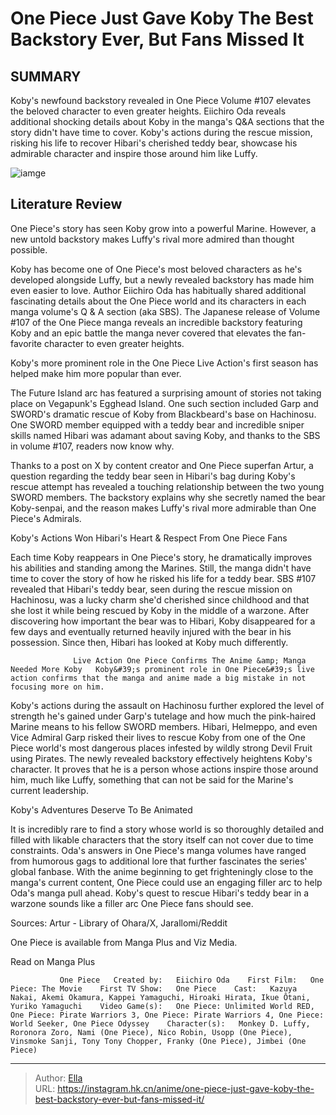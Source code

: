 # One Piece Just Gave Koby The Best Backstory Ever, But Fans Missed It


## SUMMARY 



  Koby&#39;s newfound backstory revealed in One Piece Volume #107 elevates the beloved character to even greater heights.   Eiichiro Oda reveals additional shocking details about Koby in the manga&#39;s Q&amp;A sections that the story didn&#39;t have time to cover.   Koby&#39;s actions during the rescue mission, risking his life to recover Hibari&#39;s cherished teddy bear, showcase his admirable character and inspire those around him like Luffy.  

![iamge](https://static1.srcdn.com/wordpress/wp-content/uploads/2023/11/koby-spying.jpg)

## Literature Review

One Piece&#39;s story has seen Koby grow into a powerful Marine. However, a new untold backstory makes Luffy&#39;s rival more admired than thought possible.




Koby has become one of One Piece&#39;s most beloved characters as he&#39;s developed alongside Luffy, but a newly revealed backstory has made him even easier to love. Author Eiichiro Oda has habitually shared additional fascinating details about the One Piece world and its characters in each manga volume&#39;s Q &amp; A section (aka SBS). The Japanese release of Volume #107 of the One Piece manga reveals an incredible backstory featuring Koby and an epic battle the manga never covered that elevates the fan-favorite character to even greater heights.






Koby&#39;s more prominent role in the One Piece Live Action&#39;s first season has helped make him more popular than ever.




The Future Island arc has featured a surprising amount of stories not taking place on Vegapunk&#39;s Egghead Island. One such section included Garp and SWORD&#39;s dramatic rescue of Koby from Blackbeard&#39;s base on Hachinosu. One SWORD member equipped with a teddy bear and incredible sniper skills named Hibari was adamant about saving Koby, and thanks to the SBS in volume #107, readers now know why.


 

Thanks to a post on X by content creator and One Piece superfan Artur, a question regarding the teddy bear seen in Hibari&#39;s bag during Koby&#39;s rescue attempt has revealed a touching relationship between the two young SWORD members. The backstory explains why she secretly named the bear Koby-senpai, and the reason makes Luffy&#39;s rival more admirable than One Piece&#39;s Admirals.





 Koby&#39;s Actions Won Hibari&#39;s Heart &amp; Respect From One Piece Fans 
          

Each time Koby reappears in One Piece&#39;s story, he dramatically improves his abilities and standing among the Marines. Still, the manga didn&#39;t have time to cover the story of how he risked his life for a teddy bear. SBS #107 revealed that Hibari&#39;s teddy bear, seen during the rescue mission on Hachinosu, was a lucky charm she&#39;d cherished since childhood and that she lost it while being rescued by Koby in the middle of a warzone. After discovering how important the bear was to Hibari, Koby disappeared for a few days and eventually returned heavily injured with the bear in his possession. Since then, Hibari has looked at Koby much differently.

                  Live Action One Piece Confirms The Anime &amp; Manga Needed More Koby   Koby&#39;s prominent role in One Piece&#39;s live action confirms that the manga and anime made a big mistake in not focusing more on him.   




Koby&#39;s actions during the assault on Hachinosu further explored the level of strength he&#39;s gained under Garp&#39;s tutelage and how much the pink-haired Marine means to his fellow SWORD members. Hibari, Helmeppo, and even Vice Admiral Garp risked their lives to rescue Koby from one of the One Piece world&#39;s most dangerous places infested by wildly strong Devil Fruit using Pirates. The newly revealed backstory effectively heightens Koby&#39;s character. It proves that he is a person whose actions inspire those around him, much like Luffy, something that can not be said for the Marine&#39;s current leadership.



 Koby&#39;s Adventures Deserve To Be Animated 
          

It is incredibly rare to find a story whose world is so thoroughly detailed and filled with likable characters that the story itself can not cover due to time constraints. Oda&#39;s answers in One Piece&#39;s manga volumes have ranged from humorous gags to additional lore that further fascinates the series&#39; global fanbase. With the anime beginning to get frighteningly close to the manga&#39;s current content, One Piece could use an engaging filler arc to help Oda&#39;s manga pull ahead. Koby&#39;s quest to rescue Hibari&#39;s teddy bear in a warzone sounds like a filler arc One Piece fans should see.




Sources: Artur - Library of Ohara/X, Jarallomi/Reddit

One Piece is available from Manga Plus and Viz Media.

Read on Manga Plus

               One Piece   Created by:   Eiichiro Oda    First Film:   One Piece: The Movie    First TV Show:   One Piece    Cast:   Kazuya Nakai, Akemi Okamura, Kappei Yamaguchi, Hiroaki Hirata, Ikue Ôtani, Yuriko Yamaguchi    Video Game(s):   One Piece: Unlimited World RED, One Piece: Pirate Warriors 3, One Piece: Pirate Warriors 4, One Piece: World Seeker, One Piece Odyssey    Character(s):   Monkey D. Luffy, Roronora Zoro, Nami (One Piece), Nico Robin, Usopp (One Piece), Vinsmoke Sanji, Tony Tony Chopper, Franky (One Piece), Jimbei (One Piece)      

---

> Author: [Ella](https://instagram.hk.cn/)  
> URL: https://instagram.hk.cn/anime/one-piece-just-gave-koby-the-best-backstory-ever-but-fans-missed-it/  

